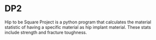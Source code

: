 # DP2
Hip to be Square Project is a python program that calculates the material statistic of having a specific material as hip implant material. These stats include strength and fracture toughness.
